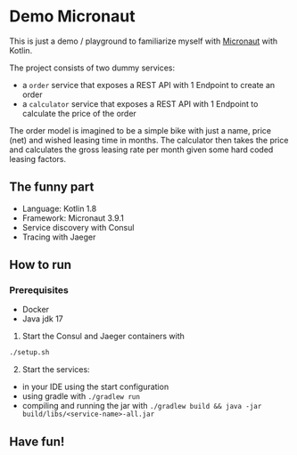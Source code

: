 # Demo Micronaut

This is just a demo / playground to familiarize myself with [Micronaut](https://micronaut.io/) with Kotlin.

The project consists of two dummy services:

- a `order` service that exposes a REST API with 1 Endpoint to create an order
- a `calculator` service that exposes a REST API with 1 Endpoint to calculate the price of the order

The order model is imagined to be a simple bike with just a name, price (net) and wished leasing time in months.
The calculator then takes the price and calculates the gross leasing rate per month given some hard coded leasing factors.

## The funny part

- Language: Kotlin 1.8
- Framework: Micronaut 3.9.1
- Service discovery with Consul
- Tracing with Jaeger

## How to run

### Prerequisites

- Docker
- Java jdk 17

1. Start the Consul and Jaeger containers with

~~~bash
./setup.sh
~~~

2. Start the services:
  - in your IDE using the start configuration
  - using gradle with `./gradlew run`
  - compiling and running the jar with `./gradlew build && java -jar build/libs/<service-name>-all.jar`


## Have fun!
